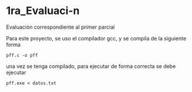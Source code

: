 # 1ra_Evaluaci-n
Evaluación correspondiente al primer parcial

Para este proyecto, se uso el compilador gcc, y se compila de la siguiente forma
    
    pff.c -o pff
    
una vez se tenga compilado, para ejecutar de forma correcta se debe ejecutar
 
    pff.exe < datos.txt

